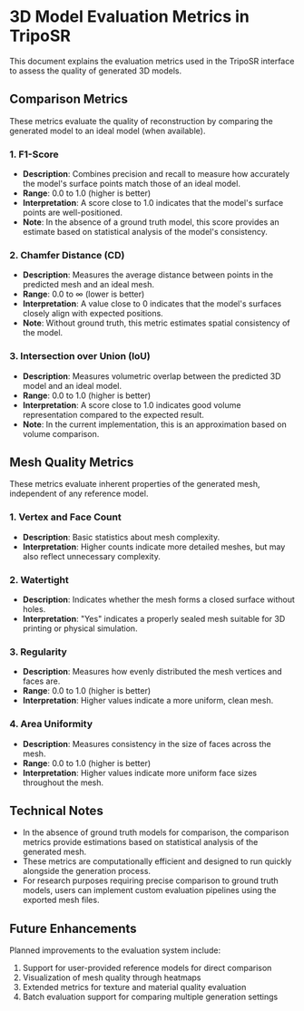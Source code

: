 # 3D Model Evaluation Metrics in TripoSR

This document explains the evaluation metrics used in the TripoSR interface to assess the quality of generated 3D models.

## Comparison Metrics

These metrics evaluate the quality of reconstruction by comparing the generated model to an ideal model (when available).

### 1. F1-Score

- **Description**: Combines precision and recall to measure how accurately the model's surface points match those of an ideal model.
- **Range**: 0.0 to 1.0 (higher is better)
- **Interpretation**: A score close to 1.0 indicates that the model's surface points are well-positioned.
- **Note**: In the absence of a ground truth model, this score provides an estimate based on statistical analysis of the model's consistency.

### 2. Chamfer Distance (CD)

- **Description**: Measures the average distance between points in the predicted mesh and an ideal mesh.
- **Range**: 0.0 to ∞ (lower is better)
- **Interpretation**: A value close to 0 indicates that the model's surfaces closely align with expected positions.
- **Note**: Without ground truth, this metric estimates spatial consistency of the model.

### 3. Intersection over Union (IoU)

- **Description**: Measures volumetric overlap between the predicted 3D model and an ideal model.
- **Range**: 0.0 to 1.0 (higher is better)
- **Interpretation**: A score close to 1.0 indicates good volume representation compared to the expected result.
- **Note**: In the current implementation, this is an approximation based on volume comparison.

## Mesh Quality Metrics

These metrics evaluate inherent properties of the generated mesh, independent of any reference model.

### 1. Vertex and Face Count

- **Description**: Basic statistics about mesh complexity.
- **Interpretation**: Higher counts indicate more detailed meshes, but may also reflect unnecessary complexity.

### 2. Watertight

- **Description**: Indicates whether the mesh forms a closed surface without holes.
- **Interpretation**: "Yes" indicates a properly sealed mesh suitable for 3D printing or physical simulation.

### 3. Regularity

- **Description**: Measures how evenly distributed the mesh vertices and faces are.
- **Range**: 0.0 to 1.0 (higher is better)
- **Interpretation**: Higher values indicate a more uniform, clean mesh.

### 4. Area Uniformity

- **Description**: Measures consistency in the size of faces across the mesh.
- **Range**: 0.0 to 1.0 (higher is better)
- **Interpretation**: Higher values indicate more uniform face sizes throughout the mesh.

## Technical Notes

- In the absence of ground truth models for comparison, the comparison metrics provide estimations based on statistical analysis of the generated mesh.
- These metrics are computationally efficient and designed to run quickly alongside the generation process.
- For research purposes requiring precise comparison to ground truth models, users can implement custom evaluation pipelines using the exported mesh files.

## Future Enhancements

Planned improvements to the evaluation system include:

1. Support for user-provided reference models for direct comparison
2. Visualization of mesh quality through heatmaps
3. Extended metrics for texture and material quality evaluation
4. Batch evaluation support for comparing multiple generation settings 
